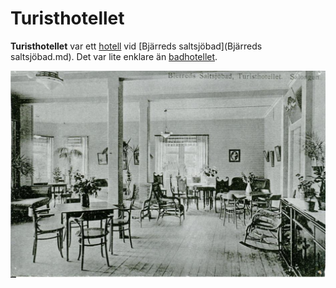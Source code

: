 # Turisthotellet

**Turisthotellet** var ett [hotell](hotell.md) vid [Bjärreds saltsjöbad](Bjärreds saltsjöbad.md). Det var lite enklare än [badhotellet](badhotellet.md).

![Turisthotellet_001](images/Turisthotellet_001.png)

